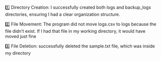 1️⃣ Directory Creation:
I successfully created both logs and backup_logs directories, 
ensuring I had a clear organization structure.

2️⃣ File Movement:
The program did not move logs.csv to logs because the file didn’t exist. 
If I had that file in my working directory, it would have moved just fine

3️⃣ File Deletion:
successfully deleted the sample.txt file, which was inside my directory
